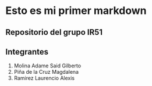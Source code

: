 # Esto es mi primer markdown

## Repositorio del grupo IR51

## Integrantes

1. Molina Adame Said Gilberto
2. Piña de la Cruz Magdalena
3. Ramirez Laurencio Alexis
